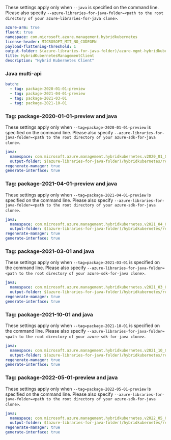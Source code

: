 
These settings apply only when `--java` is specified on the command line.
Please also specify `--azure-libraries-for-java-folder=<path to the root directory of your azure-libraries-for-java clone>`.

``` yaml $(java)
azure-arm: true
fluent: true
namespace: com.microsoft.azure.management.hybridkubernetes
license-header: MICROSOFT_MIT_NO_CODEGEN
payload-flattening-threshold: 1
output-folder: $(azure-libraries-for-java-folder)/azure-mgmt-hybridkubernetes
title: HybridKubernetesManagementClient
description: "Hybrid Kubernetes Client"
```

### Java multi-api

``` yaml $(java) && $(multiapi)
batch:
  - tag: package-2020-01-01-preview
  - tag: package-2021-04-01-preview
  - tag: package-2021-03-01
  - tag: package-2021-10-01
```

### Tag: package-2020-01-01-preview and java

These settings apply only when `--tag=package-2020-01-01-preview` is specified on the command line.
Please also specify `--azure-libraries-for-java-folder=<path to the root directory of your azure-sdk-for-java clone>`.

``` yaml $(tag) == 'package-2020-01-01-preview' && $(java) && $(multiapi)
java:
  namespace: com.microsoft.azure.management.hybridkubernetes.v2020_01_01_preview
  output-folder: $(azure-libraries-for-java-folder)/hybridkubernetes/resource-manager/v2020_01_01_preview
regenerate-manager: true
generate-interface: true
```
### Tag: package-2021-04-01-preview and java

These settings apply only when `--tag=package-2021-04-01-preview` is specified on the command line.
Please also specify `--azure-libraries-for-java-folder=<path to the root directory of your azure-sdk-for-java clone>`.

``` yaml $(tag) == 'package-2020-04-01-preview' && $(java) && $(multiapi)
java:
  namespace: com.microsoft.azure.management.hybridkubernetes.v2021_04_01_preview
  output-folder: $(azure-libraries-for-java-folder)/hybridkubernetes/resource-manager/v2021_04_01_preview
regenerate-manager: true
generate-interface: true
```
### Tag: package-2021-03-01 and java

These settings apply only when `--tag=package-2021-03-01` is specified on the command line.
Please also specify `--azure-libraries-for-java-folder=<path to the root directory of your azure-sdk-for-java clone>`.

``` yaml $(tag) == 'package-2021-03-01' && $(java) && $(multiapi)
java:
  namespace: com.microsoft.azure.management.hybridkubernetes.v2021_03_01
  output-folder: $(azure-libraries-for-java-folder)/hybridkubernetes/resource-manager/v2021_03_01
regenerate-manager: true
generate-interface: true
```
### Tag: package-2021-10-01 and java

These settings apply only when `--tag=package-2021-10-01` is specified on the command line.
Please also specify `--azure-libraries-for-java-folder=<path to the root directory of your azure-sdk-for-java clone>`.

``` yaml $(tag) == 'package-2021-10-01' && $(java) && $(multiapi)
java:
  namespace: com.microsoft.azure.management.hybridkubernetes.v2021_10_01
  output-folder: $(azure-libraries-for-java-folder)/hybridkubernetes/resource-manager/v2021_10_01
regenerate-manager: true
generate-interface: true
```
### Tag: package-2022-05-01-preview and java

These settings apply only when `--tag=package-2022-05-01-preview` is specified on the command line.
Please also specify `--azure-libraries-for-java-folder=<path to the root directory of your azure-sdk-for-java clone>`.

``` yaml $(tag) == 'package-2022-05-01-preview' && $(java) && $(multiapi)
java:
  namespace: com.microsoft.azure.management.hybridkubernetes.v2022_05_01_preview
  output-folder: $(azure-libraries-for-java-folder)/hybridkubernetes/resource-manager/v2022_05_01_preview
regenerate-manager: true
generate-interface: true
```

